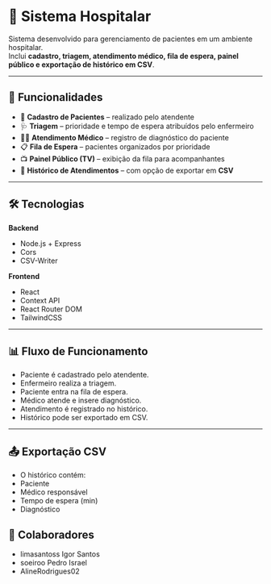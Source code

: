 # 🏥 Sistema Hospitalar

Sistema desenvolvido para gerenciamento de pacientes em um ambiente hospitalar.  
Inclui **cadastro, triagem, atendimento médico, fila de espera, painel público e exportação de histórico em CSV**.

---

## 🚀 Funcionalidades
- 📌 **Cadastro de Pacientes** – realizado pelo atendente  
- 🩺 **Triagem** – prioridade e tempo de espera atribuídos pelo enfermeiro  
- 👨‍⚕️ **Atendimento Médico** – registro de diagnóstico do paciente  
- 📋 **Fila de Espera** – pacientes organizados por prioridade  
- 📺 **Painel Público (TV)** – exibição da fila para acompanhantes  
- 📂 **Histórico de Atendimentos** – com opção de exportar em **CSV**

---

## 🛠️ Tecnologias

**Backend**
- Node.js + Express  
- Cors  
- CSV-Writer  

**Frontend**
- React  
- Context API  
- React Router DOM  
- TailwindCSS  

---
## 📊 Fluxo de Funcionamento
- Paciente é cadastrado pelo atendente.
- Enfermeiro realiza a triagem.
- Paciente entra na fila de espera.
- Médico atende e insere diagnóstico.
- Atendimento é registrado no histórico.
- Histórico pode ser exportado em CSV.
---
## 📤 Exportação CSV
- O histórico contém:
- Paciente
- Médico responsável
- Tempo de espera (min)
- Diagnóstico
## 👥 Colaboradores
- limasantoss Igor Santos
- soeiroo Pedro Israel
- AlineRodrigues02
